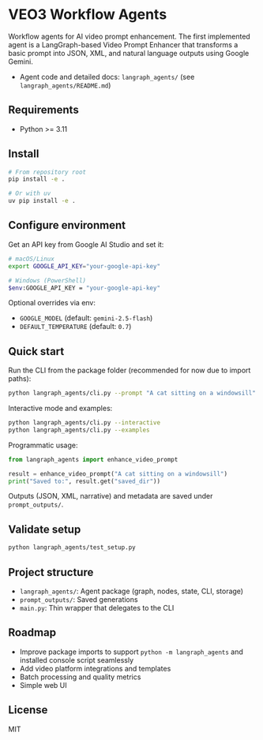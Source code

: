 # VEO3 Workflow Agents

Workflow agents for AI video prompt enhancement. The first implemented agent is a LangGraph-based Video Prompt Enhancer that transforms a basic prompt into JSON, XML, and natural language outputs using Google Gemini.

- Agent code and detailed docs: `langraph_agents/` (see `langraph_agents/README.md`)

## Requirements

- Python >= 3.11

## Install

```bash
# From repository root
pip install -e .

# Or with uv
uv pip install -e .
```

## Configure environment

Get an API key from Google AI Studio and set it:

```bash
# macOS/Linux
export GOOGLE_API_KEY="your-google-api-key"

# Windows (PowerShell)
$env:GOOGLE_API_KEY = "your-google-api-key"
```

Optional overrides via env:

- `GOOGLE_MODEL` (default: `gemini-2.5-flash`)
- `DEFAULT_TEMPERATURE` (default: `0.7`)

## Quick start

Run the CLI from the package folder (recommended for now due to import paths):

```bash
python langraph_agents/cli.py --prompt "A cat sitting on a windowsill" --format all
```

Interactive mode and examples:

```bash
python langraph_agents/cli.py --interactive
python langraph_agents/cli.py --examples
```

Programmatic usage:

```python
from langraph_agents import enhance_video_prompt

result = enhance_video_prompt("A cat sitting on a windowsill")
print("Saved to:", result.get("saved_dir"))
```

Outputs (JSON, XML, narrative) and metadata are saved under `prompt_outputs/`.

## Validate setup

```bash
python langraph_agents/test_setup.py
```

## Project structure

- `langraph_agents/`: Agent package (graph, nodes, state, CLI, storage)
- `prompt_outputs/`: Saved generations
- `main.py`: Thin wrapper that delegates to the CLI

## Roadmap

- Improve package imports to support `python -m langraph_agents` and installed console script seamlessly
- Add video platform integrations and templates
- Batch processing and quality metrics
- Simple web UI

## License

MIT